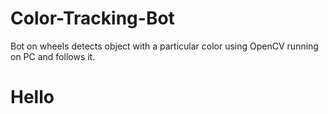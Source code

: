 # Color-Tracking-Bot
Bot on wheels detects object with a particular color using OpenCV running on PC and follows it.
# Hello
